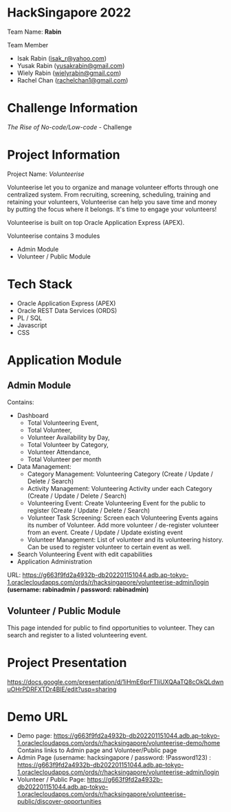 # HackSingapore 2022

  Team Name: **Rabin**
  
  Team Member
- Isak Rabin (isak_r@yahoo.com)
- Yusak Rabin (yusakrabin@gmail.com)
- Wiely Rabin (wielyrabin@gmail.com)
- Rachel Chan (rachelchan1@gmail.com)

# Challenge Information

*The Rise of No-code/Low-code* - Challenge

# Project Information

Project Name: *Volunteerise*

Volunteerise let you to organize and manage volunteer efforts through one centralized system.
From recruiting, screening, scheduling, training and retaining your volunteers, Volunteerise can help you save time and money by putting the focus where it belongs. It's time to engage your volunteers!

Volunteerise is built on top Oracle Application Express (APEX).

Volunteerise contains 3 modules
- Admin Module
- Volunteer / Public Module

# Tech Stack

- Oracle Application Express (APEX)
- Oracle REST Data Services (ORDS)
- PL / SQL
- Javascript
- CSS

# Application Module

## Admin Module

Contains:
- Dashboard 
  - Total Volunteering Event, 
  - Total Volunteer, 
  - Volunteer Availability by Day, 
  - Total Volunteer by Category, 
  - Volunteer Attendance, 
  - Total Volunteer per month
- Data Management: 
  - Category Management: Volunteering Category (Create / Update / Delete / Search)
  - Activity Management: Volunteering Activity under each Category (Create / Update / Delete / Search)
  - Volunteering Event: Create Volunteering Event for the public to register  (Create / Update / Delete / Search)
  - Volunteer Task Screening: Screen each Volunteering Events agains its number of Volunteer. Add more volunteer / de-register volunteer from an event. Create / Update / Update existing event
  - Volunteer Management: List of volunteer and its volunteering history. Can be used to register volunteer to certain event as well.
- Search Volunteering Event with edit capabilities
- Application Administration

URL: https://g663f9fd2a4932b-db202201151044.adb.ap-tokyo-1.oraclecloudapps.com/ords/r/hacksingapore/volunteerise-admin/login 
**(username: rabinadmin / password: rabinadmin)**

## Volunteer / Public Module

This page intended for public to find opportunities to volunteer.
They can search and register to a listed volunteering event.
  
# Project Presentation

https://docs.google.com/presentation/d/1iHmE6prFTIiUXQAaTQ8cOkQLdwnuOHrPDRFXTDr4BlE/edit?usp=sharing  

# Demo URL

- Demo page: https://g663f9fd2a4932b-db202201151044.adb.ap-tokyo-1.oraclecloudapps.com/ords/r/hacksingapore/volunteerise-demo/home  
  Contains links to Admin page and Volunteer/Public page
- Admin Page (username: hacksingapore / password: !Password123) : https://g663f9fd2a4932b-db202201151044.adb.ap-tokyo-1.oraclecloudapps.com/ords/r/hacksingapore/volunteerise-admin/login 
- Volunteer / Public Page: https://g663f9fd2a4932b-db202201151044.adb.ap-tokyo-1.oraclecloudapps.com/ords/r/hacksingapore/volunteerise-public/discover-opportunities 
  
